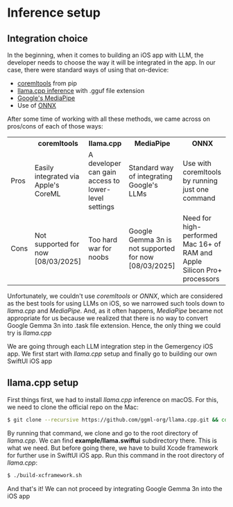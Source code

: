 # Inference setup

## Integration choice

<p>In the beginning, when it comes to building an iOS app with LLM, the developer needs to choose the way it will be integrated in the app. In our case, there were standard ways of using that on-device:</p>

<ul>
    <li><a href="https://pypi.org/project/coremltools/">coremltools</a> from pip</li>
    <li><a href="https://github.com/ggml-org/llama.cpp">llama.cpp inference</a> with .gguf file extension</li>
    <li><a href="https://ai.google.dev/edge/mediapipe/solutions/guide">Google's MediaPipe</a></li>
    <li>Use of <a href="https://onnx.ai/">ONNX</a></li>
</ul>

<p>After some time of working with all these methods, we came across on pros/cons of each of those ways:</p>

<table>
  <tr>
    <th></th>
    <th>coremltools</th>
    <th>llama.cpp</th>
    <th>MediaPipe</th>
    <th>ONNX</th>
  </tr>
  <tr>
    <td>Pros</td>
    <td>Easily integrated via Apple's CoreML</td>
    <td>A developer can gain access to lower-level settings</td>
    <td>Standard way of integrating Google's LLMs</td>
    <td>Use with coremltools by running just one command</td>
  </tr>
  <tr>
    <td>Cons</td>
    <td>Not supported for now [08/03/2025]</td>
    <td>Too hard war for noobs</td>
    <td>Google Gemma 3n is not supported for now [08/03/2025]</td>
    <td>Need for high-performed Mac 16+ of RAM and Apple Silicon Pro+ processors</td>
  </tr>
</table>

<p>Unfortunately, we couldn't use <i>coremltools</i> or <i>ONNX</i>, which are considered as the best tools for using LLMs on iOS, so we narrowed such tools down to <i>llama.cpp</i> and <i>MediaPipe</i>. And, as it often happens, <i>MediaPipe</i> became not appropriate for us because we realized that there is no way to convert Google Gemma 3n into .task file extension. Hence, the only thing we could try is <i>llama.cpp</i></p>

<p>We are going through each LLM integration step in the Gemergency iOS app. We first start with <i>llama.cpp</i> setup and finally go to building our own SwiftUI iOS app</p>

## llama.cpp setup

<p>First things first, we had to install <i>llama.cpp</i> inference on macOS. For this, we need to clone the official repo on the Mac:</p>

```bash
$ git clone --recursive https://github.com/ggml-org/llama.cpp.git && cd llama.cpp
```

<p>By running that command, we clone and go to the root directory of <i>llama.cpp</i>. We can find <b>example/llama.swiftui</b> subdirectory there. This is what we need. But before going there, we have to build Xcode framework for further use in SwiftUI iOS app. Run this command in the root directory of <i>llama.cpp</i>:</p>

```bash
$ ./build-xcframework.sh
```

<p>And that's it! We can not proceed by integrating Google Gemma 3n into the iOS app</p>